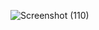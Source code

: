 ![Screenshot (110)](https://github.com/kapilnish/Glassmorphism-Credit-Card/assets/91783684/6f98a078-24ed-40b7-af5c-0c0c89bff619)
